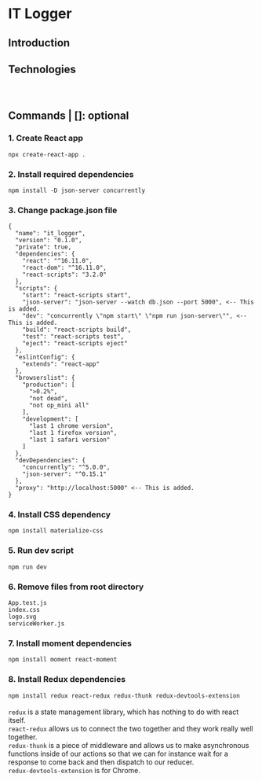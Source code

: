 # IT Logger

## Introduction

## Technologies
###
<br/>

## Commands | []: optional

### 1. Create React app
```npx create-react-app .```

### 2. Install required dependencies
```npm install -D json-server concurrently```

### 3. Change package.json file
```
{
  "name": "it_logger",
  "version": "0.1.0",
  "private": true,
  "dependencies": {
    "react": "^16.11.0",
    "react-dom": "^16.11.0",
    "react-scripts": "3.2.0"
  },
  "scripts": {
    "start": "react-scripts start",
    "json-server": "json-server --watch db.json --port 5000", <-- This is added.
    "dev": "concurrently \"npm start\" \"npm run json-server\"", <-- This is added.
    "build": "react-scripts build",
    "test": "react-scripts test",
    "eject": "react-scripts eject"
  },
  "eslintConfig": {
    "extends": "react-app"
  },
  "browserslist": {
    "production": [
      ">0.2%",
      "not dead",
      "not op_mini all"
    ],
    "development": [
      "last 1 chrome version",
      "last 1 firefox version",
      "last 1 safari version"
    ]
  },
  "devDependencies": {
    "concurrently": "^5.0.0",
    "json-server": "^0.15.1"
  },
  "proxy": "http://localhost:5000" <-- This is added.
}
```

### 4. Install CSS dependency
```npm install materialize-css```

### 5. Run dev script
```npm run dev```

### 6. Remove files from root directory
```App.test.js```<br/>
```index.css```<br/>
```logo.svg```<br/>
```serviceWorker.js```

### 7. Install moment dependencies
```npm install moment react-moment```

### 8. Install Redux dependencies
```npm install redux react-redux redux-thunk redux-devtools-extension```<br/><br/>
```redux``` is a state management library, which has nothing to do with react itself.<br/>
```react-redux``` allows us to connect the two together and they work really well together.<br/>
```redux-thunk``` is a piece of middleware and allows us to make asynchronous functions inside of our actions so that we can for instance wait for a response to come back and then dispatch to our reducer.<br/>
```redux-devtools-extension``` is for Chrome.

